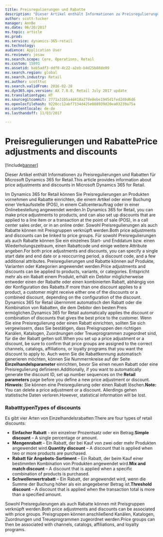 ```yaml
---
title: Preisregulierungen und Rabatte
description: "Dieser Artikel enthält Informationen zu Preisregulierungen und Rabatten für Microsoft Dynamics 365 for Retail."
author: scott-tucker
manager: AnnBe
ms.date: 06/20/2017
ms.topic: article
ms.prod: 
ms.service: dynamics-365-retail
ms.technology: 
audience: Application User
ms.reviewer: josaw
ms.search.scope: Core, Operations, Retail
ms.custom: 15891
ms.assetid: bab5adf3-ddf0-4c22-a2eb-b4d25b88de99
ms.search.region: global
ms.search.industry: Retail
ms.author: scotttuc
ms.search.validFrom: 2016-02-28
ms.dyn365.ops.version: AX 7.0.0, Retail July 2017 update
ms.translationtype: HT
ms.sourcegitcommit: 2771a31b5a4d418a27de0ebe1945d1fed2d8d6d6
ms.openlocfilehash: 9220cc12abf7134d425e088939d20ea03239a75a
ms.contentlocale: de-de
ms.lasthandoff: 11/03/2017

---
```


# <a name="price-adjustments-and-discounts"></a><span data-ttu-id="f38a8-103">Preisregulierungen und Rabatte</span><span class="sxs-lookup"><span data-stu-id="f38a8-103">Price adjustments and discounts</span></span>

[!include[banner](includes/banner.md)]


<span data-ttu-id="f38a8-104">Dieser Artikel enthält Informationen zu Preisregulierungen und Rabatten für Microsoft Dynamics 365 for Retail.</span><span class="sxs-lookup"><span data-stu-id="f38a8-104">This article provides information about price adjustments and discounts in Microsoft Dynamics 365 for Retail.</span></span>

<span data-ttu-id="f38a8-105">Im Dynamics 365 for Retail können Sie Preisregulierungen an Produkten vornehmen und Rabatte einrichten, die einem Artikel oder einer Buchung einer Verkaufsstelle (POS), in einem Callcenterauftrag oder in einer Onlinebestellung angewendet werden.</span><span class="sxs-lookup"><span data-stu-id="f38a8-105">In Dynamics 365 for Retail, you can make price adjustments to products, and can also set up discounts that are applied to a line item or a transaction at the point of sale (POS), in a call center sales order, or in an online order.</span></span> <span data-ttu-id="f38a8-106">Sowohl Preisregulierungen als auch Rabatte können mit Preisgruppen verknüpft werden.</span><span class="sxs-lookup"><span data-stu-id="f38a8-106">Both price adjustments and discounts can be linked to price groups.</span></span> <span data-ttu-id="f38a8-107">Für sowohl Preisregulierungen als auch Rabatte können Sie ein einzelnes Start- und Enddatum bzw. einen Wiederholungszeitraum, einen Rabattcode und einige weitere Attribute angeben.</span><span class="sxs-lookup"><span data-stu-id="f38a8-107">For both price adjustments and discounts, you can specify a single start date and end date or a reoccurring period, a discount code, and a few additional attributes.</span></span> <span data-ttu-id="f38a8-108">Preisregulierungen und Rabatte können auf Produkte, Varianten oder Kategorien angewendet werden.</span><span class="sxs-lookup"><span data-stu-id="f38a8-108">Price adjustments and discounts can be applied to products, variants, or categories.</span></span> <span data-ttu-id="f38a8-109">Entspricht mehr als ein Rabatt einem Produkt, erhält ein Debitor möglicherweise entweder einen der Rabatte oder einen kombinierten Rabatt, abhängig von der Konfiguration des Rabatts.</span><span class="sxs-lookup"><span data-stu-id="f38a8-109">If more than one discount applies to a product, a customer might receive either one of the discounts or a combined discount, depending on the configuration of the discount.</span></span> <span data-ttu-id="f38a8-110">Dynamics 365 for Retail übernimmt automatisch den Rabatt oder die Kombination von Rabatten, die dem Debitor den besten Preis ermöglichen.</span><span class="sxs-lookup"><span data-stu-id="f38a8-110">Dynamics 365 for Retail automatically applies the discount or combination of discounts that gives the best price to the customer.</span></span> <span data-ttu-id="f38a8-111">Wenn Sie eine Preisregulierung oder einen Rabatt einrichten, sollten Sie sich vergewissern, dass Sie bestätigen, dass Preisgruppen den richtigen Kanälen, Katalogen, Zuordnungen oder Treueprogrammen zugeordnet sind, für die der Rabatt gelten soll.</span><span class="sxs-lookup"><span data-stu-id="f38a8-111">When you set up a price adjustment or a discount, be sure to confirm that price groups are assigned to the correct channels, catalogs, affiliations, or loyalty programs that you want the discount to apply to.</span></span> <span data-ttu-id="f38a8-112">Auch wenn Sie die Rabattkennung automatisch generieren möchten, können Sie Nummernkreise auf der Seite **Einzelhandelsparameter** einrichten, bevor Sie einen neuen Rabatt oder eine Preisregulierung definieren.</span><span class="sxs-lookup"><span data-stu-id="f38a8-112">Additionally, if you want to automatically generate the discount ID, set up number sequences on the **Retail parameters** page before you define a new price adjustment or discount.</span></span> <span data-ttu-id="f38a8-113">**Hinweis:** Sie können eine Preisregulierung oder einen Rabatt löschen.</span><span class="sxs-lookup"><span data-stu-id="f38a8-113">**Note:** You can delete a price adjustment or a discount.</span></span> <span data-ttu-id="f38a8-114">Allerdings gehen statistische Daten verloren.</span><span class="sxs-lookup"><span data-stu-id="f38a8-114">However, statistical information will be lost.</span></span>

### <a name="types-of-discounts"></a><span data-ttu-id="f38a8-115">Rabatttypen</span><span class="sxs-lookup"><span data-stu-id="f38a8-115">Types of discounts</span></span>

<span data-ttu-id="f38a8-116">Es gibt vier Arten von Einzelhandelsrabatten:</span><span class="sxs-lookup"><span data-stu-id="f38a8-116">There are four types of retail discounts:</span></span>

-   <span data-ttu-id="f38a8-117">**Einfacher Rabatt** - ein einzelner Prozentsatz oder ein Betrag.</span><span class="sxs-lookup"><span data-stu-id="f38a8-117">**Simple discount** – A single percentage or amount.</span></span>
-   <span data-ttu-id="f38a8-118">**Mengenrabatt** – Ein Rabatt, der bei Kauf von zwei oder mehr Produkten angewendet wird.</span><span class="sxs-lookup"><span data-stu-id="f38a8-118">**Quantity discount** – A discount that is applied when two or more products are purchased.</span></span>
-   <span data-ttu-id="f38a8-119">**Rabatt für Angebots-Sortiment** – Ein Rabatt, der beim Kauf einer bestimmten Kombination von Produkten angewendet wird.</span><span class="sxs-lookup"><span data-stu-id="f38a8-119">**Mix and match discount** – A discount that is applied when a specific combination of products is purchased.</span></span>
-   <span data-ttu-id="f38a8-120">**Schwellenwertrabatt** – Ein Rabatt, der angewendet wird, wenn die Summe der Buchung höher als ein angegebener Betrag ist.</span><span class="sxs-lookup"><span data-stu-id="f38a8-120">**Threshold discount** – A discount that is applied when the transaction total is more than a specified amount.</span></span>

<span data-ttu-id="f38a8-121">Sowohl Preisregulierungen als auch Rabatte können mit Preisgruppen verknüpft werden.</span><span class="sxs-lookup"><span data-stu-id="f38a8-121">Both price adjustments and discounts can be associated with price groups.</span></span> <span data-ttu-id="f38a8-122">Preisgruppen können anschließend Kanälen, Katalogen, Zuordnungen und Treueprogrammen zugeordnet werden.</span><span class="sxs-lookup"><span data-stu-id="f38a8-122">Price groups can then be associated with channels, catalogs, affiliations, and loyalty programs.</span></span>




